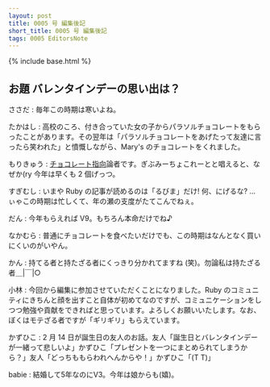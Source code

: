 ```yaml
---
layout: post
title: 0005 号 編集後記
short_title: 0005 号 編集後記
tags: 0005 EditorsNote
---
```

{% include base.html %}


## お題 バレンタインデーの思い出は？

ささだ
:  毎年この時期は寒いよね。

たかはし
:  高校のころ、付き合っていた女の子からパラソルチョコレートをもらったことがあります。その翌年は「パラソルチョコレートをあげたって友達に言ったら笑われた」と憤慨しながら、Mary's のチョコレートをくれました。

もりきゅう
: [チョコレート指向](http://moriq.tdiary.net/20030730.html#p06)論者です。ぎぶみーちょこれーとと唱えると、なぜか(ry 今年は早くも 2 個げっつ。

すぎむし
:  いまや Ruby の記事が読めるのは「るびま」だけ! 何、にげるな? …ぃゃこの時期は忙しくて、年の瀬の支度がたてこんでねぇ。

だん
:  今年もらえれば V9。もちろん本命だけでね♪

なかむら
:  普通にチョコレートを食べたいだけでも、この時期はなんとなく買いにくいのがいやん。

かん
: 持てる者と持たざる者にくっきり分かれてますね (笑)。勿論私は持たざる者＿|￣|○

小林
: 今回から編集に参加させていただくことになりました。Ruby のコミュニティにきちんと顔を出すこと自体が初めてなのですが、コミュニケーションをしつつ勉強や貢献をできればと思っています。よろしくお願いいたします。なお、ぼくはモテざる者ですが「ギリギリ」もらえています。

かずひこ
: 2 月 14 日が誕生日の友人のお話。友人「誕生日とバレンタインデーが一緒って悲しいよ」かずひこ「プレゼントを一つにまとめられてしまうから？」友人「どっちももらわれへんからや！」かずひこ「(T T)」

babie
: 結婚して5年なのにV3。今年は娘からも(嬉)。


